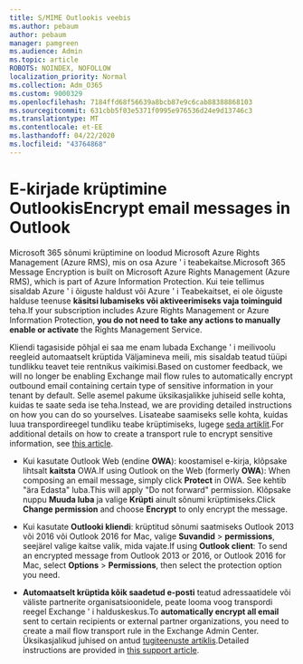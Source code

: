```yaml
---
title: S/MIME Outlookis veebis
ms.author: pebaum
author: pebaum
manager: pamgreen
ms.audience: Admin
ms.topic: article
ROBOTS: NOINDEX, NOFOLLOW
localization_priority: Normal
ms.collection: Adm_O365
ms.custom: 9000329
ms.openlocfilehash: 7184ffd68f56639a8bcb87e9c6cab88388868103
ms.sourcegitcommit: 631cbb5f03e5371f0995e976536d24e9d13746c3
ms.translationtype: MT
ms.contentlocale: et-EE
ms.lasthandoff: 04/22/2020
ms.locfileid: "43764868"
---
```

# <a name="encrypt-email-messages-in-outlook"></a><span data-ttu-id="fde12-102">E-kirjade krüptimine Outlookis</span><span class="sxs-lookup"><span data-stu-id="fde12-102">Encrypt email messages in Outlook</span></span>

<span data-ttu-id="fde12-103">Microsoft 365 sõnumi krüptimine on loodud Microsoft Azure Rights Management (Azure RMS), mis on osa Azure ' i teabekaitse.</span><span class="sxs-lookup"><span data-stu-id="fde12-103">Microsoft 365 Message Encryption is built on Microsoft Azure Rights Management (Azure RMS), which is part of Azure Information Protection.</span></span> <span data-ttu-id="fde12-104">Kui teie tellimus sisaldab Azure ' i õiguste haldust või Azure ' i Teabekaitset, ei ole õiguste halduse teenuse **käsitsi lubamiseks või aktiveerimiseks vaja toiminguid** teha.</span><span class="sxs-lookup"><span data-stu-id="fde12-104">If your subscription includes Azure Rights Management or Azure Information Protection, **you do not need to take any actions to manually enable or activate** the Rights Management Service.</span></span>

<span data-ttu-id="fde12-105">Kliendi tagasiside põhjal ei saa me enam lubada Exchange ' i meilivoolu reegleid automaatselt krüptida Väljamineva meili, mis sisaldab teatud tüüpi tundlikku teavet teie rentnikus vaikimisi.</span><span class="sxs-lookup"><span data-stu-id="fde12-105">Based on customer feedback, we will no longer be enabling Exchange mail flow rules to automatically encrypt outbound email containing certain type of sensitive information in your tenant by default.</span></span> <span data-ttu-id="fde12-106">Selle asemel pakume üksikasjalikke juhiseid selle kohta, kuidas te saate seda ise teha.</span><span class="sxs-lookup"><span data-stu-id="fde12-106">Instead, we are providing detailed instructions on how you can do so yourselves.</span></span> <span data-ttu-id="fde12-107">Lisateabe saamiseks selle kohta, kuidas luua transpordireegel tundliku teabe krüptimiseks, lugege [seda artiklit](https://aka.ms/OmeEtr).</span><span class="sxs-lookup"><span data-stu-id="fde12-107">For additional details on how to create a transport rule to encrypt sensitive information, see [this article](https://aka.ms/OmeEtr).</span></span>

- <span data-ttu-id="fde12-108">Kui kasutate Outlook Web (endine **OWA**): koostamisel e-kirja, klõpsake lihtsalt **kaitsta** OWA.</span><span class="sxs-lookup"><span data-stu-id="fde12-108">If using Outlook on the Web (formerly **OWA**): When composing an email message, simply click **Protect** in OWA.</span></span> <span data-ttu-id="fde12-109">See kehtib "ära Edasta" luba.</span><span class="sxs-lookup"><span data-stu-id="fde12-109">This will apply "Do not forward" permission.</span></span> <span data-ttu-id="fde12-110">Klõpsake nuppu **Muuda luba** ja valige **Krüpti** ainult sõnumi krüptimiseks.</span><span class="sxs-lookup"><span data-stu-id="fde12-110">Click **Change permission** and choose **Encrypt** to only encrypt the message.</span></span>

- <span data-ttu-id="fde12-111">Kui kasutate **Outlooki kliendi**: krüptitud sõnumi saatmiseks Outlook 2013 või 2016 või Outlook 2016 for Mac, valige **Suvandid** > **permissions**, seejärel valige kaitse valik, mida vajate.</span><span class="sxs-lookup"><span data-stu-id="fde12-111">If using **Outlook client**: To send an encrypted message from Outlook 2013 or 2016, or Outlook 2016 for Mac, select **Options** > **Permissions**, then select the protection option you need.</span></span>

- <span data-ttu-id="fde12-112">**Automaatselt krüptida kõik saadetud e-posti** teatud adressaatidele või väliste partnerite organisatsioonidele, peate looma voog transpordi reegel Exchange ' i halduskeskus.</span><span class="sxs-lookup"><span data-stu-id="fde12-112">To **automatically encrypt all email** sent to certain recipients or external partner organizations, you need to create a mail flow transport rule in the Exchange Admin Center.</span></span> <span data-ttu-id="fde12-113">Üksikasjalikud juhised on antud [tugiteenuste artiklis](https://docs.microsoft.com/office365/securitycompliance/define-mail-flow-rules-to-encrypt-email#create-a-mail-flow-rule-to-encrypt-email-messages-with-the-new-ome-capabilities).</span><span class="sxs-lookup"><span data-stu-id="fde12-113">Detailed instructions are provided in [this support article](https://docs.microsoft.com/office365/securitycompliance/define-mail-flow-rules-to-encrypt-email#create-a-mail-flow-rule-to-encrypt-email-messages-with-the-new-ome-capabilities).</span></span>

